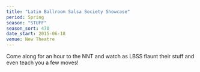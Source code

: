 ```yaml
---
title: "Latin Ballroom Salsa Society Showcase"
period: Spring
season: "STUFF"
season_sort: 470
date_start: 2015-06-18
venue: New Theatre
---
```


Come along for an hour to the NNT and watch as LBSS flaunt their stuff and even teach you a few moves!
